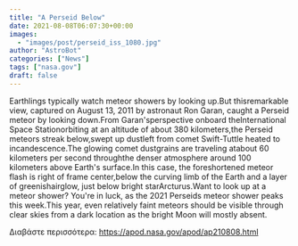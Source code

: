 ```yaml
---
title: "A Perseid Below"
date: 2021-08-08T06:07:30+00:00
images:
  - "images/post/perseid_iss_1080.jpg"
author: "AstroBot"
categories: ["News"]
tags: ["nasa.gov"]
draft: false
---
```


Earthlings typically watch meteor showers by looking up.But thisremarkable view, captured on August 13, 2011 by astronaut Ron Garan, caught a Perseid meteor by looking down.From Garan'sperspective onboard theInternational Space Stationorbiting at an altitude of about 380 kilometers,the Perseid meteors streak below,swept up dustleft from comet Swift-Tuttle heated to incandescence.The glowing comet dustgrains are traveling atabout 60 kilometers per second throughthe denser atmosphere around 100 kilometers above Earth's surface.In this case, the foreshortened meteor flash is right of frame center,below the curving limb of the Earth and a layer of greenishairglow, just below bright starArcturus.Want to look up at a meteor shower? You're in luck, as the 2021 Perseids meteor shower peaks this week.This year, even relatively faint meteors should be visible through clear skies from a dark location as the bright Moon will mostly absent.

Διαβάστε περισσότερα: https://apod.nasa.gov/apod/ap210808.html
